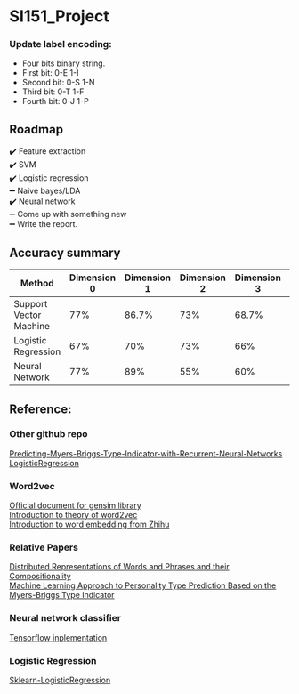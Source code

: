 # SI151_Project


### Update label encoding:
+ Four bits binary string.
+ First bit: 0-E 1-I
+ Second bit: 0-S 1-N
+ Third bit: 0-T 1-F
+ Fourth bit: 0-J 1-P


## Roadmap
:heavy_check_mark: Feature extraction </br>
:heavy_check_mark: SVM  &emsp; </br>
:heavy_check_mark: Logistic regression &emsp;  </br>
:heavy_minus_sign: Naive bayes/LDA </br>
:heavy_check_mark: Neural network </br>
:heavy_minus_sign: Come up with something new </br>
:heavy_minus_sign: Write the report. </br>

## Accuracy summary

| Method | Dimension 0 | Dimension 1 | Dimension 2 | Dimension 3 | Multi-class |
| ------ | ------ | ------ | ------ | ------ | ------ |
| Support Vector Machine | 77% | 86.7% | 73% | 68.7% | 33.9% |
| Logistic Regression | 67% | 70% | 73% | 66% |   |
| Neural Network | 77% | 89% | 55% | 60% | 24% |


## Reference:
### Other github repo
[Predicting-Myers-Briggs-Type-Indicator-with-Recurrent-Neural-Networks](https://github.com/ianscottknight/Predicting-Myers-Briggs-Type-Indicator-with-Recurrent-Neural-Networks)</br>
[LogisticRegression](https://github.com/perborgen/LogisticRegression)</br>
### Word2vec
[Official document for gensim library](https://radimrehurek.com/gensim/models/word2vec.html) </br>
[Introduction to theory of word2vec](https://blog.csdn.net/huacha__/article/details/84068653) </br>
[Introduction to word embedding from Zhihu](https://www.zhihu.com/question/32275069) </br>
### Relative Papers
[Distributed Representations of Words and Phrases and their Compositionality](https://arxiv.org/abs/1310.4546) </br>
[Machine Learning Approach to Personality Type Prediction Based on the Myers-Briggs Type Indicator](https://www.researchgate.net/publication/339935842_Machine_Learning_Approach_to_Personality_Type_Prediction_Based_on_the_Myers-Briggs_Type_Indicator_R) </br>
### Neural network classifier
[Tensorflow inplementation](https://blog.csdn.net/sinat_29957455/article/details/78324082)</br>
### Logistic Regression
[Sklearn-LogisticRegression](https://blog.csdn.net/CherDW/article/details/54891073)</br>
